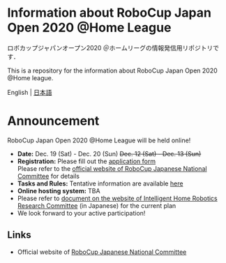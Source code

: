 # Information about RoboCup Japan Open 2020 @Home League
ロボカップジャパンオープン2020 ＠ホームリーグの情報発信用リポジトリです．

This is a repository for the information about RoboCup Japan Open 2020 @Home league.

English | [日本語](README.md)


# Announcement
RoboCup Japan Open 2020 @Home League will be held online!
- **Date:** Dec. 19 (Sat) - Dec. 20 (Sun) ~~Dec. 12 (Sat) - Dec. 13 (Sun)~~
- **Registration:** Please fill out the [application form](https://forms.gle/TanniYUFrNaLV8Q46)<br> Please refer to the [official website of RoboCup Japanese National Committee](http://www.robocup.or.jp/japanopen2020b-en/news/Registration.html) for details
- **Tasks and Rules:** Tentative information are available [here](https://github.com/RoboCupAtHomeJP/Rule2020/blob/master/README_en.md)
- **Online hosting system:** TBA
- Please refer to [document on the website of Intelligent Home Robotics Research Committee](https://drive.google.com/file/d/13UWuIczHnoTZCJEmtBwmEhNA-fjLnsEL/view) (in Japanese) for the current plan
- We look forward to your active participation!

## Links
- Official website of [RoboCup Japanese National Committee](http://www.robocup.or.jp/japanopen2020b-en/)